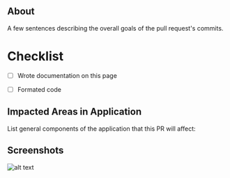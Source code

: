 ## About
A few sentences describing the overall goals of the pull request's commits.


# Checklist

- [ ] Wrote documentation on this page
- [ ] Formated code


## Impacted Areas in Application
List general components of the application that this PR will affect:

## Screenshots

![alt text]( https://media.giphy.com/media/VVva8V7kEUqFG/giphy.gif "Logo Title Text 2")
